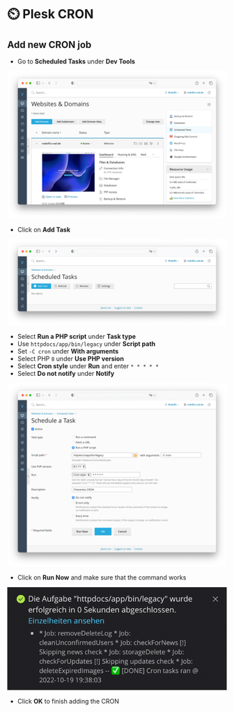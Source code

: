 # ⏲️ Plesk CRON

## Add new CRON job

* Go to **Scheduled Tasks** under **Dev Tools**

![Scheduled Tasks](../../src/manuals/plesk/sheduled-tasks.png)

* Click on **Add Task**

![Scheduled Tasks](../../src/manuals/plesk/sheduled-tasks-add.png)

* Select **Run a PHP script** under **Task type**
* Use `httpdocs/app/bin/legacy` under **Script path**
* Set `-C cron` under **With arguments**
* Select PHP `8` under **Use PHP version**
* Select **Cron style** under **Run** and enter `* * * * *`
* Select **Do not notify** under **Notify**

![Scheduled Tasks](../../src/manuals/plesk/sheduled-tasks-demo.png)

* Click on **Run Now** and make sure that the command works

![Scheduled Tasks](../../src/manuals/plesk/sheduled-tasks-ok.png)

* Click **OK** to finish adding the CRON
